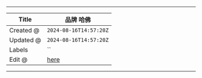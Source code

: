 -----

| Title     | 品牌 哈佛                                             |
| --------- | ------------------------------------------------- |
| Created @ | `2024-08-16T14:57:20Z`                            |
| Updated @ | `2024-08-16T14:57:20Z`                            |
| Labels    | \`\`                                              |
| Edit @    | [here](https://github.com/junxnone/che/issues/15) |

-----
